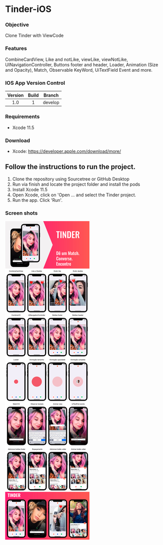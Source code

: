 # Tinder-iOS

### Objective ###

Clone Tinder with ViewCode

### Features ###

CombineCardView, Like and notLike, viewLike, viewNotLike, UINavigationController, Buttons footer and header, Loader, Animation (Size and Opacity), Match, Observable KeyWord, UiTextField Event and more.

### IOS App Version Control ###

| Version | Build | Branch |
| :---: | :---: | :---: | 
| 1.0 | 1 | develop |

### Requirements ###

* Xcode 11.5

### Download ###
* Xcode: https://developer.apple.com/download/more/

## Follow the instructions to run the project. ##
1. Clone the repository using Sourcetree or GitHub Desktop
2. Run via finish and locate the project folder and install the pods
3. Install Xcode 11.5
4. Open Xcode, click on 'Open ... and select the Tinder project.
5. Run the app. Click 'Run'.

### Screen shots ###
![Clone](Tinder/Assets.xcassets/tinderBanner.jpg)
